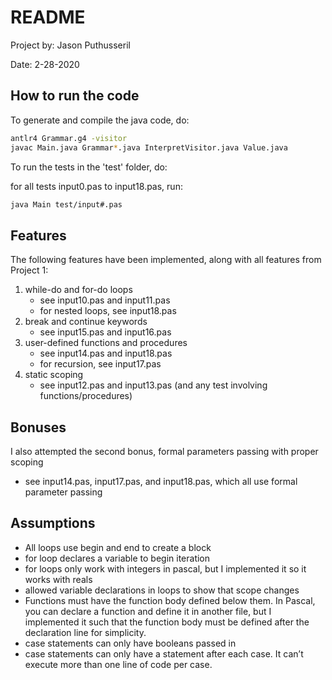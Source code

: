 # README

Project by: Jason Puthusseril

Date: 2-28-2020

## How to run the code

To generate and compile the java code, do:
```bash
antlr4 Grammar.g4 -visitor
javac Main.java Grammar*.java InterpretVisitor.java Value.java
```


To run the tests in the 'test' folder, do:

for all tests input0.pas to input18.pas, run:
```bash
java Main test/input#.pas
```



## Features

The following features have been implemented, along with all features from Project 1:

1. while-do and for-do loops 
    * see input10.pas and input11.pas
    * for nested loops, see input18.pas
2. break and continue keywords
    * see input15.pas and input16.pas
3. user-defined functions and procedures
    * see input14.pas and input18.pas
    * for recursion, see input17.pas
4. static scoping
    * see input12.pas and input13.pas (and any test involving functions/procedures)

## Bonuses

I also attempted the second bonus, formal parameters passing with proper scoping
* see input14.pas, input17.pas, and input18.pas, which all use formal parameter passing

## Assumptions

* All loops use begin and end to create a block
* for loop declares a variable to begin iteration
* for loops only work with integers in pascal, but I implemented it so it works with reals
* allowed variable declarations in loops to show that scope changes
* Functions must have the function body defined below them. In Pascal, you can declare a function and define it in another file, but I implemented it such that the function body must be defined after the declaration line for simplicity.
* case statements can only have booleans passed in
* case statements can only have a statement after each case. It can’t execute more than one line of code per case.

